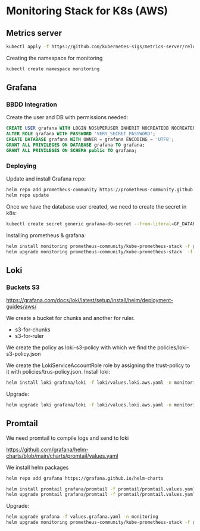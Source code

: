 # Monitoring Stack for K8s (AWS)
## Metrics server
```bash
kubectl apply -f https://github.com/kubernetes-sigs/metrics-server/releases/latest/download/components.yaml
```

Creating the namespace for monitoring
```bash
kubectl create namespace monitoring
```
## Grafana

### BBDD Integration 
Create the user and DB with permissions needed:
```sql
CREATE USER grafana WITH LOGIN NOSUPERUSER INHERIT NOCREATEDB NOCREATEROLE NOREPLICATION;
ALTER ROLE grafana WITH PASSWORD 'VERY_SECRET_PASSWORD';
CREATE DATABASE grafana WITH OWNER = grafana ENCODING = 'UTF8';
GRANT ALL PRIVILEGES ON DATABASE grafana TO grafana;
GRANT ALL PRIVILEGES ON SCHEMA public TO grafana;
```
### Deploying
Update and install Grafana repo:
```bash
helm repo add prometheus-community https://prometheus-community.github.io/helm-charts
helm repo update
```


Once we have the database user created, we need to create the secret in k8s:
```bash
kubectl create secret generic grafana-db-secret --from-literal=GF_DATABASE_TYPE=postgres--from-literal=GF_DATABASE_NAME=grafana_db--from-literal=GF_DATABASE_SSL_MODE=require --from-literal=GF_DATABASE_USER=grafana --from-literal=GF_DATABASE_PASSWORD=VERY_SECRET_PASSWORD --from-literal=GF_DATABASE_HOST=DB_HOST:DB_PORT --namespace monitoring
```

Installing prometheus & grafana:
```bash
helm install monitoring prometheus-community/kube-prometheus-stack -f grafana/values.grafana.aws.yaml --namespace monitoring
helm upgrade monitoring prometheus-community/kube-prometheus-stack  -f grafana/values.grafana.aws.yaml -n monitoring
```

## Loki
### Buckets S3
https://grafana.com/docs/loki/latest/setup/install/helm/deployment-guides/aws/

We create a bucket for chunks and another for ruler.
- s3-for-chunks
- s3-for-ruler

We create the policy as loki-s3-policy with which we find the policies/loki-s3-policy.json

We create the LokiServiceAccountRole role by assigning the trust-policy to it with policies/trus-policy.json.
Install loki:
```bash
helm install loki grafana/loki -f loki/values.loki.aws.yaml -n monitoring
```

Upgrade:
```bash
helm upgrade loki grafana/loki -f loki/values.loki.aws.yaml -n monitoring
```

## Promtail 
We need promtail to compile logs and send to loki

https://github.com/grafana/helm-charts/blob/main/charts/promtail/values.yaml

We install helm packages

```bash
helm repo add grafana https://grafana.github.io/helm-charts
```
```bash
helm install promtail grafana/promtail -f promtail/promtail.values.yaml -n monitoring 
helm upgrade promtail grafana/promtail -f promtail/promtail.values.yaml --namespace monitoring
```



Upgrade:
```bash
helm upgrade grafana -f values.grafana.yaml -n monitoring
helm upgrade monitoring prometheus-community/kube-prometheus-stack -f grafana/values.grafana.aws.yaml --namespace monitoring
```